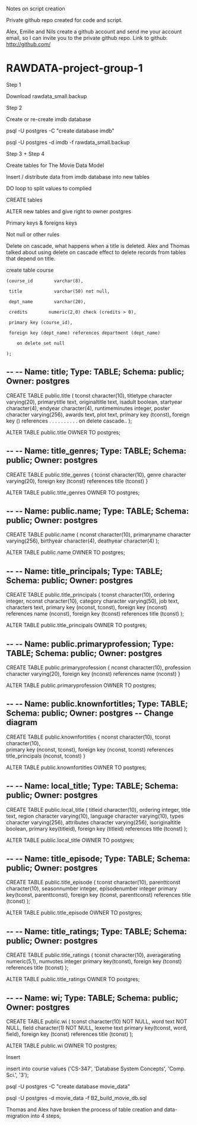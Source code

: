 Notes on script creation 

Private github repo created for code and script. 

Alex, Emilie and Nils create a github account and send me your account email, so I can invite you to the private github repo. Link to github: http://github.com/ 

# RAWDATA-project-group-1 
 
Step 1  
  
Download rawdata_small.backup  

Step 2  

Create or re-create imdb database  

psql -U postgres -C "create database imdb"  

psql -U postgres -d imdb -f rawdata_small.backup 

Step 3 + Step 4 

Create tables for The Movie Data Model 

 Insert / distribute data from imdb database into new tables 

DO loop to split values to complied 

CREATE tables 

ALTER new tables and give right to owner postgres 

Primary keys & foreigns keys 

Not null or other rules 

Delete on cascade, what happens when a title is deleted. Alex and Thomas talked about using delete on cascade effect to delete records from tables that depend on title. 

create table course 

    (course_id        varchar(8),  

     title            varchar(50) not null,  

     dept_name        varchar(20), 

     credits        numeric(2,0) check (credits > 0), 

     primary key (course_id), 

     foreign key (dept_name) references department (dept_name) 

        on delete set null 

    ); 

--
-- Name: title; Type: TABLE; Schema: public; Owner: postgres
--

CREATE TABLE public.title (
    tconst character(10),
    titletype character varying(20),
    primarytitle text,
    originaltitle text,
    isadult boolean,
    startyear character(4),
    endyear character(4),
    runtimeminutes integer,
    poster character varying(256),
    awards text,
    plot text,
    primary key (tconst),
    foreign key () references . . . . . . . . . .
    on delete cascade..
);

ALTER TABLE public.title OWNER TO postgres;

--
-- Name: title_genres; Type: TABLE; Schema: public; Owner: postgres
--

CREATE TABLE public.title_genres {
    tconst character(10),
    genre character varying(20),
    foreign key (tconst) references title (tconst)
}

ALTER TABLE public.title_genres OWNER TO postgres;

--
-- Name: public.name; Type: TABLE; Schema: public; Owner: postgres
--

CREATE TABLE public.name (
    nconst character(10),
    primaryname character varying(256),
    birthyear character(4),
    deathyear character(4)
);

ALTER TABLE public.name OWNER TO postgres;

--
-- Name: title_principals; Type: TABLE; Schema: public; Owner: postgres
--

CREATE TABLE public.title_principals (
    tconst character(10),
    ordering integer,
    nconst character(10),
    category character varying(50),
    job text,
    characters text,
    primary key (nconst, tconst),
    foreign key (nconst) references name (nconst),
    foreign key (tconst) references title (tconst)
);

ALTER TABLE public.title_principals OWNER TO postgres;

--
-- Name: public.primaryprofession; Type: TABLE; Schema: public; Owner: postgres
--

CREATE TABLE public.primaryprofession {
    nconst character(10),
    profession character varying(20),
    foreign key (nconst) references name (nconst)
}

ALTER TABLE public.primaryprofession OWNER TO postgres;

--
-- Name: public.knownfortitles; Type: TABLE; Schema: public; Owner: postgres
-- Change diagram
--

CREATE TABLE public.knownfortitles {
    nconst character(10),
    tconst character(10),   
    primary key (nconst, tconst),
    foreign key (nconst, tconst) references title_principals (nconst, tconst)
}

ALTER TABLE public.knownfortitles OWNER TO postgres;

--
-- Name: local_title; Type: TABLE; Schema: public; Owner: postgres
--

CREATE TABLE public.local_title (
    titleid character(10),
    ordering integer,
    title text,
    region character varying(10),
    language character varying(10),
    types character varying(256),
    attributes character varying(256),
    isoriginaltitle boolean,
    primary key(titleid),
    foreign key (titleid) references title (tconst)
);

ALTER TABLE public.local_title OWNER TO postgres;

--
-- Name: title_episode; Type: TABLE; Schema: public; Owner: postgres
--

CREATE TABLE public.title_episode (
    tconst character(10),
    parenttconst character(10),
    seasonnumber integer,
    episodenumber integer
    primary key(tconst, parenttconst),
    foreign key (tconst, parenttconst) references title (tconst)
);

ALTER TABLE public.title_episode OWNER TO postgres;

--
-- Name: title_ratings; Type: TABLE; Schema: public; Owner: postgres
--

CREATE TABLE public.title_ratings (
    tconst character(10),
    averagerating numeric(5,1),
    numvotes integer
    primary key(tconst),
    foreign key (tconst) references title (tconst)
);

ALTER TABLE public.title_ratings OWNER TO postgres;

--
-- Name: wi; Type: TABLE; Schema: public; Owner: postgres
--

CREATE TABLE public.wi (
    tconst character(10) NOT NULL,
    word text NOT NULL,
    field character(1) NOT NULL,
    lexeme text
    primary key(tconst, word, field),
    foreign key (tconst) references title (tconst)
);


ALTER TABLE public.wi OWNER TO postgres;

Insert 

insert into course values ('CS-347', 'Database System Concepts', 'Comp. Sci.', '3');  

psql -U postgres -C "create database movie_data"  

psql -U postgres -d movie_data -f B2_build_movie_db.sql 

Thomas and Alex have broken the process of table creation and data-migration into 4 steps,  